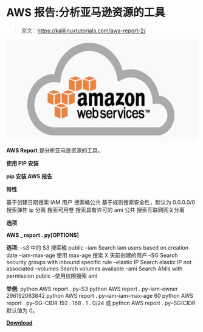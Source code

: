 # AWS 报告:分析亚马逊资源的工具

> 原文：<https://kalilinuxtutorials.com/aws-report-2/>

[![AWS Report : A Tool For Analyzing Amazon Resources](img/f12591cba5780e4ba7709564d02d79b0.png "AWS Report : A Tool For Analyzing Amazon Resources")](https://1.bp.blogspot.com/-pEnypWKkXgY/XzvkkdeLOnI/AAAAAAAAHYE/VQ_4IfwK8xYy9Vt-7Z1COQaqWv1Qz-UtQCLcBGAsYHQ/s728/aws%25281%2529.png)

**AWS Report** 是分析亚马逊资源的工具。

**使用 PIP 安装**

**pip 安装 AWS 报告**

**特性**

基于创建日期搜索 IAM 用户
搜索桶公共
基于规则搜索安全性，默认为 0.0.0.0/0
搜索弹性 ip 分离
搜索可用卷
搜索具有许可的 ami 公共
搜索互联网网关分离

**选项**

**AWS _ report . py[OPTIONS]**

**选项:**
–s3 中的 S3 搜索桶 public
–iam Search iam users based on creation date
–iam-max-age 使用 max-age 搜索 X 天前创建的用户
–SG Search security groups with inbound specific rule
–elastic IP Search elastic IP not associated
–volumes Search volumes available
–ami Search AMIs with permission public
–使用权限搜索 ami

**举例:**
python AWS report . py–S3
python AWS report . py–iam–owner 296192063842
python AWS report . py–iam–iam-max-age 60
python AWS report . py–SG–CIDR 192 . 168 . 1 . 0/24 或
python AWS report . py–SG(CIDR 默认值为 0。

[**Download**](https://github.com/bsd0x/awsreport)